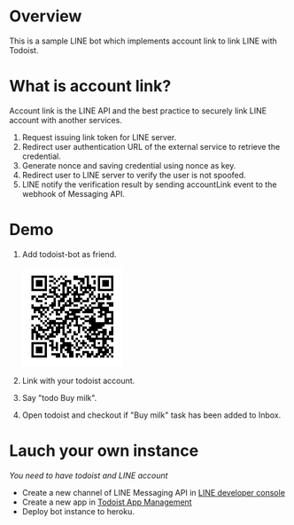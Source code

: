 # Overview

This is a sample LINE bot which implements account link to link LINE with Todoist.

# What is account link?

Account link is the LINE API and the best practice to securely link LINE account with another services.

1. Request issuing link token for LINE server.
1. Redirect user authentication URL of the external service to retrieve the credential.
1. Generate nonce and saving credential using nonce as key.
1. Redirect user to LINE server to verify the user is not spoofed.
1. LINE notify the verification result by sending accountLink event to the webhook of Messaging API.

# Demo

1. Add todoist-bot as friend.

    ![qrcode](./image/qrcode.png)

1. Link with your todoist account.

1. Say "todo Buy milk".

1. Open todoist and checkout if "Buy milk" task has been added to Inbox.


# Lauch your own instance

*You need to have todoist and LINE account*

- Create a new channel of LINE Messaging API in [LINE developer console](https://developers.line.me/console/)
- Create a new app in [Todoist App Management](https://developer.todoist.com/appconsole.html)
- Deploy bot instance to heroku.
